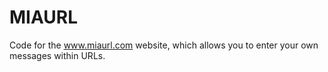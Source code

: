 MIAURL
======

Code for the www.miaurl.com website, which allows you to enter your own messages within URLs.
